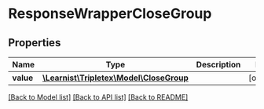 # ResponseWrapperCloseGroup

## Properties
Name | Type | Description | Notes
------------ | ------------- | ------------- | -------------
**value** | [**\Learnist\Tripletex\Model\CloseGroup**](CloseGroup.md) |  | [optional] 

[[Back to Model list]](../../README.md#documentation-for-models) [[Back to API list]](../../README.md#documentation-for-api-endpoints) [[Back to README]](../../README.md)

